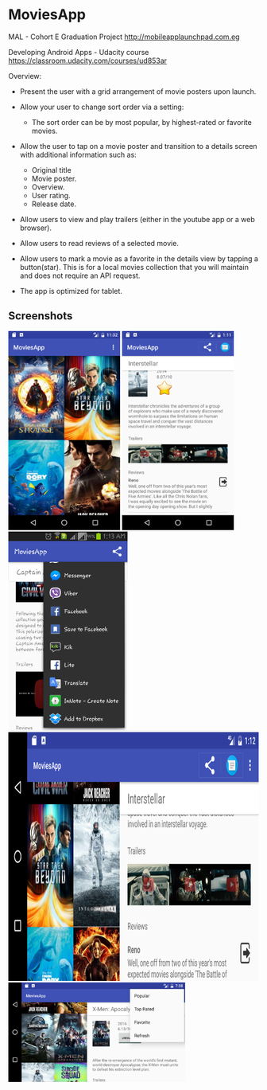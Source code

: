 # MoviesApp
MAL - Cohort E Graduation Project
http://mobileapplaunchpad.com.eg

Developing Android Apps - Udacity course
https://classroom.udacity.com/courses/ud853ar

Overview:
- Present the user with a grid arrangement of movie posters upon launch.
- Allow your user to change sort order via a setting:
  - The sort order can be by most popular, by highest-rated or favorite movies.
  
- Allow the user to tap on a movie poster and transition to a details screen with additional information such as:
  - Original title
  - Movie poster.
  - Overview.
  - User rating.
  - Release date.

- Allow users to view and play trailers (either in the youtube app or a web browser).
- Allow users to read reviews of a selected movie.
- Allow users to mark a movie as a favorite in the details view by tapping a button(star). This is for a local movies collection that you will maintain and does not require an API request.

- The app is optimized for tablet.



Screenshots
-------------

<img src="Screenshots/MoviesApp1.png" height="400" alt="Screenshot"/> <img src="Screenshots/MoviesApp2.png" height="400" alt="Screenshot"/> <img src="Screenshots/MoviesApp3.png" height="400" alt="Screenshot"/> 
<img src="Screenshots/MoviesApp4.png" height="500" alt="Screenshot"/> <img src="Screenshots/MoviesApp5.png" height="200" alt="Screenshot"/> 
